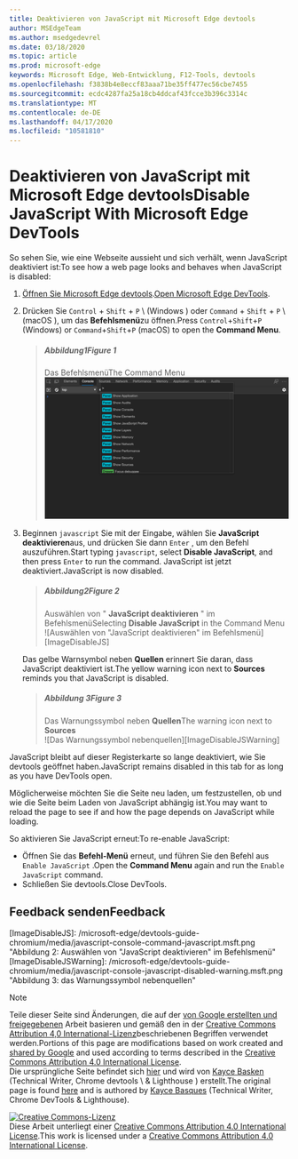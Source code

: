 ```yaml
---
title: Deaktivieren von JavaScript mit Microsoft Edge devtools
author: MSEdgeTeam
ms.author: msedgedevrel
ms.date: 03/18/2020
ms.topic: article
ms.prod: microsoft-edge
keywords: Microsoft Edge, Web-Entwicklung, F12-Tools, devtools
ms.openlocfilehash: f3838b4e8eccf83aaa71be35ff477ec56cbe7455
ms.sourcegitcommit: ecdc4287fa25a18cb4ddcaf43fcce3b396c3314c
ms.translationtype: MT
ms.contentlocale: de-DE
ms.lasthandoff: 04/17/2020
ms.locfileid: "10581810"
---
```

<!-- Copyright Kayce Basques 

   Licensed under the Apache License, Version 2.0 (the "License");
   you may not use this file except in compliance with the License.
   You may obtain a copy of the License at

       https://www.apache.org/licenses/LICENSE-2.0

   Unless required by applicable law or agreed to in writing, software
   distributed under the License is distributed on an "AS IS" BASIS,
   WITHOUT WARRANTIES OR CONDITIONS OF ANY KIND, either express or implied.
   See the License for the specific language governing permissions and
   limitations under the License.  -->





# <span data-ttu-id="a61ee-103">Deaktivieren von JavaScript mit Microsoft Edge devtools</span><span class="sxs-lookup"><span data-stu-id="a61ee-103">Disable JavaScript With Microsoft Edge DevTools</span></span>   



<span data-ttu-id="a61ee-104">So sehen Sie, wie eine Webseite aussieht und sich verhält, wenn JavaScript deaktiviert ist:</span><span class="sxs-lookup"><span data-stu-id="a61ee-104">To see how a web page looks and behaves when JavaScript is disabled:</span></span>  

1.  <span data-ttu-id="a61ee-105">[Öffnen Sie Microsoft Edge devtools][DevToolsOpen].</span><span class="sxs-lookup"><span data-stu-id="a61ee-105">[Open Microsoft Edge DevTools][DevToolsOpen].</span></span>  
1.  <span data-ttu-id="a61ee-106">Drücken Sie `Control` + `Shift` + `P` \ (Windows \) oder `Command` + `Shift` + `P` \ (macOS \), um das **Befehlsmenü**zu öffnen.</span><span class="sxs-lookup"><span data-stu-id="a61ee-106">Press `Control`+`Shift`+`P` \(Windows\) or `Command`+`Shift`+`P` \(macOS\) to open the **Command Menu**.</span></span>  
    
    > ##### <span data-ttu-id="a61ee-107">Abbildung1</span><span class="sxs-lookup"><span data-stu-id="a61ee-107">Figure 1</span></span>  
    > <span data-ttu-id="a61ee-108">Das Befehlsmenü</span><span class="sxs-lookup"><span data-stu-id="a61ee-108">The Command Menu</span></span>  
    > ![Das Befehlsmenü][ImageCommandMenu]  
    
1.  <span data-ttu-id="a61ee-110">Beginnen `javascript` Sie mit der Eingabe, wählen Sie **JavaScript deaktivieren**aus, und drücken Sie dann `Enter` , um den Befehl auszuführen.</span><span class="sxs-lookup"><span data-stu-id="a61ee-110">Start typing `javascript`, select **Disable JavaScript**, and then press `Enter` to run the command.</span></span>  <span data-ttu-id="a61ee-111">JavaScript ist jetzt deaktiviert.</span><span class="sxs-lookup"><span data-stu-id="a61ee-111">JavaScript is now disabled.</span></span>  
    
    > ##### <span data-ttu-id="a61ee-112">Abbildung2</span><span class="sxs-lookup"><span data-stu-id="a61ee-112">Figure 2</span></span>  
    > <span data-ttu-id="a61ee-113">Auswählen von " **JavaScript deaktivieren** " im Befehlsmenü</span><span class="sxs-lookup"><span data-stu-id="a61ee-113">Selecting **Disable JavaScript** in the Command Menu</span></span>  
    > ![Auswählen von "JavaScript deaktivieren" im Befehlsmenü][ImageDisableJS]  
    
    <span data-ttu-id="a61ee-115">Das gelbe Warnsymbol neben **Quellen** erinnert Sie daran, dass JavaScript deaktiviert ist.</span><span class="sxs-lookup"><span data-stu-id="a61ee-115">The yellow warning icon next to **Sources** reminds you that JavaScript is disabled.</span></span>  
    
    > ##### <span data-ttu-id="a61ee-116">Abbildung 3</span><span class="sxs-lookup"><span data-stu-id="a61ee-116">Figure 3</span></span>  
    > <span data-ttu-id="a61ee-117">Das Warnungssymbol neben **Quellen**</span><span class="sxs-lookup"><span data-stu-id="a61ee-117">The warning icon next to **Sources**</span></span>  
    > ![Das Warnungssymbol nebenquellen][ImageDisableJSWarning]  

<span data-ttu-id="a61ee-119">JavaScript bleibt auf dieser Registerkarte so lange deaktiviert, wie Sie devtools geöffnet haben.</span><span class="sxs-lookup"><span data-stu-id="a61ee-119">JavaScript remains disabled in this tab for as long as you have DevTools open.</span></span>  

<span data-ttu-id="a61ee-120">Möglicherweise möchten Sie die Seite neu laden, um festzustellen, ob und wie die Seite beim Laden von JavaScript abhängig ist.</span><span class="sxs-lookup"><span data-stu-id="a61ee-120">You may want to reload the page to see if and how the page depends on JavaScript while loading.</span></span>  

<span data-ttu-id="a61ee-121">So aktivieren Sie JavaScript erneut:</span><span class="sxs-lookup"><span data-stu-id="a61ee-121">To re-enable JavaScript:</span></span>  

*   <span data-ttu-id="a61ee-122">Öffnen Sie das **Befehl-Menü** erneut, und führen Sie den Befehl aus `Enable JavaScript` .</span><span class="sxs-lookup"><span data-stu-id="a61ee-122">Open the **Command Menu** again and run the `Enable JavaScript` command.</span></span>  
*   <span data-ttu-id="a61ee-123">Schließen Sie devtools.</span><span class="sxs-lookup"><span data-stu-id="a61ee-123">Close DevTools.</span></span>  

## <span data-ttu-id="a61ee-124">Feedback senden</span><span class="sxs-lookup"><span data-stu-id="a61ee-124">Feedback</span></span>   



<!-- image links -->  

[ImageCommandMenu]: /microsoft-edge/devtools-guide-chromium/media/javascript-console-command.msft.png "Abbildung 1: das Befehlsmenü"  
[ImageDisableJS]: /microsoft-edge/devtools-guide-chromium/media/javascript-console-command-javascript.msft.png "Abbildung 2: Auswählen von "JavaScript deaktivieren" im Befehlsmenü"  
[ImageDisableJSWarning]: /microsoft-edge/devtools-guide-chromium/media/javascript-console-javascript-disabled-warning.msft.png "Abbildung 3: das Warnungssymbol nebenquellen"  

<!-- links -->  

[DevToolsOpen]: ../open.md "Öffnen von Microsoft Edge devtools"  

> [!NOTE]
> <span data-ttu-id="a61ee-129">Teile dieser Seite sind Änderungen, die auf der [von Google erstellten und freigegebenen][GoogleSitePolicies] Arbeit basieren und gemäß den in der [Creative Commons Attribution 4,0 International-Lizenz][CCA4IL]beschriebenen Begriffen verwendet werden.</span><span class="sxs-lookup"><span data-stu-id="a61ee-129">Portions of this page are modifications based on work created and [shared by Google][GoogleSitePolicies] and used according to terms described in the [Creative Commons Attribution 4.0 International License][CCA4IL].</span></span>  
> <span data-ttu-id="a61ee-130">Die ursprüngliche Seite befindet sich [hier](https://developers.google.com/web/tools/chrome-devtools/javascript/disable) und wird von [Kayce Basken][KayceBasques] (Technical Writer, Chrome devtools \ & Lighthouse \) erstellt.</span><span class="sxs-lookup"><span data-stu-id="a61ee-130">The original page is found [here](https://developers.google.com/web/tools/chrome-devtools/javascript/disable) and is authored by [Kayce Basques][KayceBasques] \(Technical Writer, Chrome DevTools \& Lighthouse\).</span></span>  

[![Creative Commons-Lizenz][CCby4Image]][CCA4IL]  
<span data-ttu-id="a61ee-132">Diese Arbeit unterliegt einer [Creative Commons Attribution 4.0 International License][CCA4IL].</span><span class="sxs-lookup"><span data-stu-id="a61ee-132">This work is licensed under a [Creative Commons Attribution 4.0 International License][CCA4IL].</span></span>  

[CCA4IL]: https://creativecommons.org/licenses/by/4.0  
[CCby4Image]: https://i.creativecommons.org/l/by/4.0/88x31.png  
[GoogleSitePolicies]: https://developers.google.com/terms/site-policies  
[KayceBasques]: https://developers.google.com/web/resources/contributors/kaycebasques  
